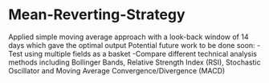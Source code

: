# Mean-Reverting-Strategy
Applied simple moving average approach with a look-back window of 14 days which gave the optimal output
Potential future work to be done soon:
-Test using multiple fields as a basket
-Compare different technical analysis methods including Bollinger Bands, Relative Strength Index (RSI), Stochastic Oscillator and Moving Average Convergence/Divergence (MACD)
